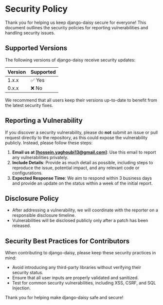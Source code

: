 # Security Policy

Thank you for helping us keep django-daisy secure for everyone! This document outlines the security policies for reporting vulnerabilities and handling security issues.

## Supported Versions

The following versions of django-daisy receive security updates:

| Version | Supported          |
| ------- | ------------------ |
| 1.x.x   | ✅ Yes             |
| 0.x.x   | ❌ No              |

We recommend that all users keep their versions up-to-date to benefit from the latest security fixes.

## Reporting a Vulnerability

If you discover a security vulnerability, please do **not** submit an issue or pull request directly to the repository, as this could expose the vulnerability publicly. Instead, please follow these steps:

1. **Email us at [hossein.yaghoubi13@gmail.com]**: Use this email to report any vulnerabilities privately.
2. **Include Details**: Provide as much detail as possible, including steps to reproduce the issue, potential impact, and any relevant code or configurations.
3. **Expected Response Time**: We aim to respond within 3 business days and provide an update on the status within a week of the initial report.

## Disclosure Policy

- After addressing a vulnerability, we will coordinate with the reporter on a responsible disclosure timeline.
- Vulnerabilities will be disclosed publicly only after a patch has been released.

## Security Best Practices for Contributors

When contributing to django-daisy, please keep these security practices in mind:
- Avoid introducing any third-party libraries without verifying their security status.
- Ensure that all user inputs are properly validated and sanitized.
- Test for common security vulnerabilities, including XSS, CSRF, and SQL Injection.

Thank you for helping make django-daisy safe and secure!
